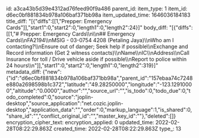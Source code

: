 id: a3ca43b5d39e4312ad76feed90f9a486
parent_id: 
item_type: 1
item_id: d6ec0bf881834b978a106baf371bb98a
item_updated_time: 1646036184183
title_diff: "[{\"diffs\":[[1,\"Prepper: Emergency Cards\"]],\"start1\":0,\"start2\":0,\"length1\":0,\"length2\":24}]"
body_diff: "[{\"diffs\":[[1,\"# Prepper: Emergency Cards\\\n\\\n## Emergency Cards\\\nFA2194\\\nMSIG - 03-0754 4208 (Petaling Jaya)\\\nWho am I contacting?\\\nEnsure out of danger; Seek help if possible\\\nExchange and Record information (Get 2 witness contacts)\\\nName\\\nIC\\\nAddress\\\nCall Insurance for toll / Drive vehicle aside if possible\\\nReport to police within 24 hours\\\n\"]],\"start1\":0,\"start2\":0,\"length1\":0,\"length2\":319}]"
metadata_diff: {"new":{"id":"d6ec0bf881834b978a106baf371bb98a","parent_id":"157ebaa74c7248e880a2698598b1c372","latitude":"49.28250000","longitude":"-123.12910000","altitude":"0.0000","author":"","source_url":"","is_todo":0,"todo_due":0,"todo_completed":0,"source":"joplin-desktop","source_application":"net.cozic.joplin-desktop","application_data":"","order":0,"markup_language":1,"is_shared":0,"share_id":"","conflict_original_id":"","master_key_id":""},"deleted":[]}
encryption_cipher_text: 
encryption_applied: 0
updated_time: 2022-02-28T08:22:29.863Z
created_time: 2022-02-28T08:22:29.863Z
type_: 13